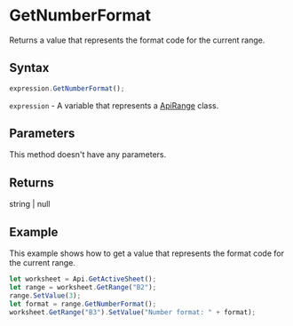 # GetNumberFormat

Returns a value that represents the format code for the current range.

## Syntax

```javascript
expression.GetNumberFormat();
```

`expression` - A variable that represents a [ApiRange](../ApiRange.md) class.

## Parameters

This method doesn't have any parameters.

## Returns

string \| null

## Example

This example shows how to get a value that represents the format code for the current range.

```javascript editor-
let worksheet = Api.GetActiveSheet();
let range = worksheet.GetRange("B2");
range.SetValue(3);
let format = range.GetNumberFormat();
worksheet.GetRange("B3").SetValue("Number format: " + format);
```
